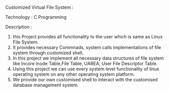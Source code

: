 Customized Virtual File System :

Technology : C Programming

Description :
  1. this Project provides all functionality to the user which is same as Linux File System.
  2. It provides necessary Commnads, system calls implementations of file system through customized shell.
  3. In this project we implement all necessary data structures of file system like Incore Inode Table,File Table, UAREA, User File Descriptor Table.
  4. Using this project we can use every system level functionality of linux operating system on any other operating system platform.
  5. We provide our own customised shell to interact with the customised database management system.
     
